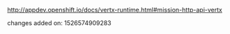 http://appdev.openshift.io/docs/vertx-runtime.html#mission-http-api-vertx

 
 changes added on: 1526574909283